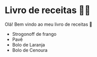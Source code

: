 # Livro de receitas :man_cook:



Olá! Bem vindo ao meu livro de receitas :wave:

- Strogonoff de frango
- Pavê
- Bolo de Laranja
- Bolo de Cenoura

